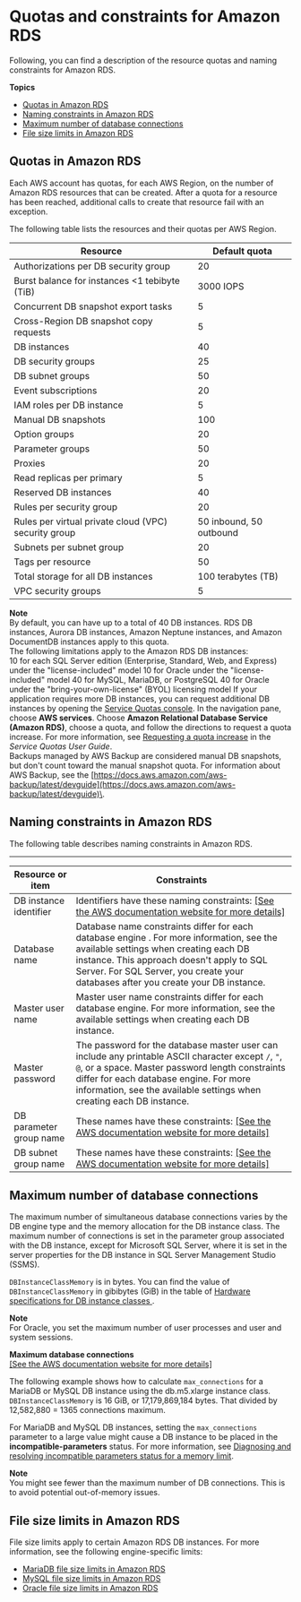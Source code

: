 # Quotas and constraints for Amazon RDS<a name="CHAP_Limits"></a>

Following, you can find a description of the resource quotas and naming constraints for Amazon RDS\.

**Topics**
+ [Quotas in Amazon RDS](#RDS_Limits.Limits)
+ [Naming constraints in Amazon RDS](#RDS_Limits.Constraints)
+ [Maximum number of database connections](#RDS_Limits.MaxConnections)
+ [File size limits in Amazon RDS](#RDS_Limits.FileSize)

## Quotas in Amazon RDS<a name="RDS_Limits.Limits"></a>

Each AWS account has quotas, for each AWS Region, on the number of Amazon RDS resources that can be created\. After a quota for a resource has been reached, additional calls to create that resource fail with an exception\.

The following table lists the resources and their quotas per AWS Region\.


| Resource | Default quota | 
| --- | --- | 
| Authorizations per DB security group | 20 | 
| Burst balance for instances <1 tebibyte \(TiB\) | 3000 IOPS | 
| Concurrent DB snapshot export tasks | 5 | 
| Cross\-Region DB snapshot copy requests | 5 | 
| DB instances | 40 | 
| DB security groups | 25 | 
| DB subnet groups | 50 | 
| Event subscriptions | 20 | 
| IAM roles per DB instance | 5 | 
| Manual DB snapshots | 100 | 
| Option groups | 20 | 
| Parameter groups | 50 | 
| Proxies | 20 | 
| Read replicas per primary | 5 | 
| Reserved DB instances | 40 | 
| Rules per security group | 20 | 
| Rules per virtual private cloud \(VPC\) security group | 50 inbound, 50 outbound | 
| Subnets per subnet group | 20 | 
| Tags per resource | 50 | 
| Total storage for all DB instances | 100 terabytes \(TB\) | 
| VPC security groups | 5 | 

**Note**  
By default, you can have up to a total of 40 DB instances\. RDS DB instances, Aurora DB instances, Amazon Neptune instances, and Amazon DocumentDB instances apply to this quota\.  
The following limitations apply to the Amazon RDS DB instances:  
10 for each SQL Server edition \(Enterprise, Standard, Web, and Express\) under the "license\-included" model
10 for Oracle under the "license\-included" model
40 for MySQL, MariaDB, or PostgreSQL
40 for Oracle under the "bring\-your\-own\-license" \(BYOL\) licensing model
If your application requires more DB instances, you can request additional DB instances by opening the [Service Quotas console](https://console.aws.amazon.com/servicequotas/home?region=us-east-1#!/dashboard)\. In the navigation pane, choose **AWS services**\. Choose **Amazon Relational Database Service \(Amazon RDS\)**, choose a quota, and follow the directions to request a quota increase\. For more information, see [Requesting a quota increase](https://docs.aws.amazon.com/servicequotas/latest/userguide/request-increase.html) in the *Service Quotas User Guide*\.  
Backups managed by AWS Backup are considered manual DB snapshots, but don't count toward the manual snapshot quota\. For information about AWS Backup, see the [https://docs.aws.amazon.com/aws-backup/latest/devguide](https://docs.aws.amazon.com/aws-backup/latest/devguide)\.

## Naming constraints in Amazon RDS<a name="RDS_Limits.Constraints"></a>

The following table describes naming constraints in Amazon RDS\. 


****  

| Resource or item | Constraints | 
| --- | --- | 
| DB instance identifier |  Identifiers have these naming constraints: [\[See the AWS documentation website for more details\]](http://docs.aws.amazon.com/AmazonRDS/latest/UserGuide/CHAP_Limits.html)  | 
|  Database name  |  Database name constraints differ for each database engine \. For more information, see the available settings when creating each DB instance\.  This approach doesn't apply to SQL Server\. For SQL Server, you create your databases after you create your DB instance\.   | 
|  Master user name  |  Master user name constraints differ for each database engine\. For more information, see the available settings when creating each DB instance\.  | 
|  Master password  |  The password for the database master user can include any printable ASCII character except `/`, `"`, `@`, or a space\. Master password length constraints differ for each database engine\. For more information, see the available settings when creating each DB instance\.  | 
| DB parameter group name |  These names have these constraints: [\[See the AWS documentation website for more details\]](http://docs.aws.amazon.com/AmazonRDS/latest/UserGuide/CHAP_Limits.html)  | 
|  DB subnet group name  |  These names have these constraints: [\[See the AWS documentation website for more details\]](http://docs.aws.amazon.com/AmazonRDS/latest/UserGuide/CHAP_Limits.html)  | 

## Maximum number of database connections<a name="RDS_Limits.MaxConnections"></a>

The maximum number of simultaneous database connections varies by the DB engine type and the memory allocation for the DB instance class\. The maximum number of connections is set in the parameter group associated with the DB instance, except for Microsoft SQL Server, where it is set in the server properties for the DB instance in SQL Server Management Studio \(SSMS\)\.

`DBInstanceClassMemory` is in bytes\. You can find the value of `DBInstanceClassMemory` in gibibytes \(GiB\) in the table of [Hardware specifications for DB instance classes ](Concepts.DBInstanceClass.md#Concepts.DBInstanceClass.Summary)\.

**Note**  
For Oracle, you set the maximum number of user processes and user and system sessions\.


**Maximum database connections**  
[\[See the AWS documentation website for more details\]](http://docs.aws.amazon.com/AmazonRDS/latest/UserGuide/CHAP_Limits.html)

The following example shows how to calculate `max_connections` for a MariaDB or MySQL DB instance using the db\.m5\.xlarge instance class\. `DBInstanceClassMemory` is 16 GiB, or 17,179,869,184 bytes\. That divided by 12,582,880 = 1365 connections maximum\.

For MariaDB and MySQL DB instances, setting the `max_connections` parameter to a large value might cause a DB instance to be placed in the **incompatible\-parameters** status\. For more information, see [Diagnosing and resolving incompatible parameters status for a memory limit](CHAP_Troubleshooting.md#CHAP_Troubleshooting.incompatible-parameters-memory)\.

**Note**  
You might see fewer than the maximum number of DB connections\. This is to avoid potential out\-of\-memory issues\.

## File size limits in Amazon RDS<a name="RDS_Limits.FileSize"></a>

File size limits apply to certain Amazon RDS DB instances\. For more information, see the following engine\-specific limits:
+ [MariaDB file size limits in Amazon RDS](CHAP_MariaDB.md#RDS_Limits.FileSize.MariaDB)
+ [MySQL file size limits in Amazon RDS](MySQL.KnownIssuesAndLimitations.md#MySQL.Concepts.Limits.FileSize)
+ [Oracle file size limits in Amazon RDS](CHAP_Oracle.md#Oracle.Concepts.file-size-limits)